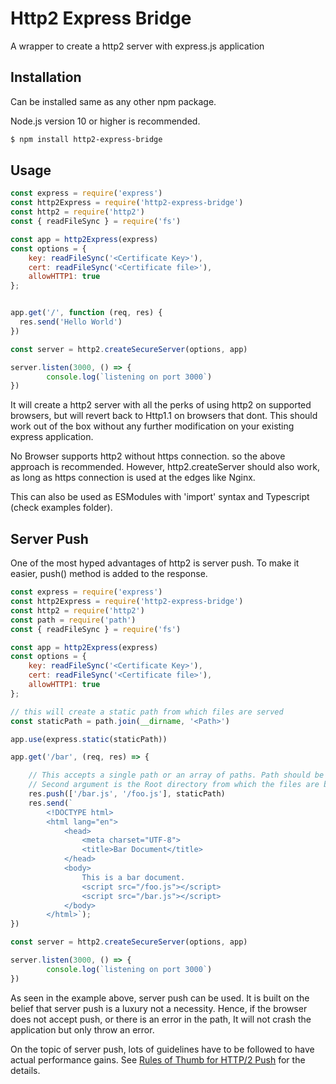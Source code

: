 # Http2 Express Bridge

A wrapper to create a http2 server with express.js application

## Installation

Can be installed same as any other npm package.

Node.js version 10 or higher is recommended.

```bash
$ npm install http2-express-bridge
```

## Usage

```js
const express = require('express')
const http2Express = require('http2-express-bridge')
const http2 = require('http2')
const { readFileSync } = require('fs')

const app = http2Express(express)
const options = {
    key: readFileSync('<Certificate Key>'),
    cert: readFileSync('<Certificate file>'),
    allowHTTP1: true
};


app.get('/', function (req, res) {
  res.send('Hello World')
})

const server = http2.createSecureServer(options, app)

server.listen(3000, () => {
        console.log(`listening on port 3000`)
})
```
It will create a http2 server with all the perks of using http2 on supported browsers, but will revert back to Http1.1 on browsers that dont.
This should work out of the box without any further modification on your existing express application.

No Browser supports http2 without https connection. so the above approach is recommended. However, http2.createServer should also work, as long as https connection is used at the edges like Nginx.

This can also be used as ESModules with 'import' syntax and Typescript (check examples folder).

## Server Push

One of the most hyped advantages of http2 is server push. To make it easier, push() method is added to the response.

```js
const express = require('express')
const http2Express = require('http2-express-bridge')
const http2 = require('http2')
const path = require('path')
const { readFileSync } = require('fs')

const app = http2Express(express)
const options = {
    key: readFileSync('<Certificate Key>'),
    cert: readFileSync('<Certificate file>'),
    allowHTTP1: true
};

// this will create a static path from which files are served
const staticPath = path.join(__dirname, '<Path>')

app.use(express.static(staticPath))

app.get('/bar', (req, res) => {

    // This accepts a single path or an array of paths. Path should be same as the ones in html below
    // Second argument is the Root directory from which the files are being served
    res.push(['/bar.js', '/foo.js'], staticPath)
    res.send(`
        <!DOCTYPE html>
        <html lang="en">
            <head>
                <meta charset="UTF-8">
                <title>Bar Document</title>
            </head>
            <body>
                This is a bar document.
                <script src="/foo.js"></script>
                <script src="/bar.js"></script>
            </body>
        </html>`);
})

const server = http2.createSecureServer(options, app)

server.listen(3000, () => {
        console.log(`listening on port 3000`)
})
```
As seen in the example above, server push can be used. It is built on the belief that server push is a luxury not a necessity. Hence, if the browser does not accept push, or there is an error in the path, It will not crash the application but only throw an error.

On the topic of server push, lots of guidelines have to be followed to have actual performance gains. See [Rules of Thumb for HTTP/2 Push](https://docs.google.com/document/d/1K0NykTXBbbbTlv60t5MyJvXjqKGsCVNYHyLEXIxYMv0/edit?usp=sharing) for the details.